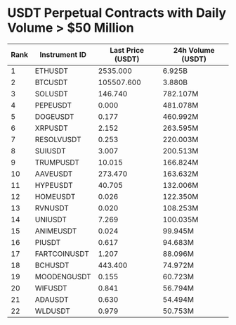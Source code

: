 # USDT Perpetual Contracts with Daily Volume > $50 Million

| Rank | Instrument ID | Last Price (USDT) | 24h Volume (USDT) |
|------|---------------|-------------------|-------------------|
| 1 | ETHUSDT | 2535.000 | 6.925B |
| 2 | BTCUSDT | 105507.600 | 3.880B |
| 3 | SOLUSDT | 146.740 | 782.107M |
| 4 | PEPEUSDT | 0.000 | 481.078M |
| 5 | DOGEUSDT | 0.177 | 460.992M |
| 6 | XRPUSDT | 2.152 | 263.595M |
| 7 | RESOLVUSDT | 0.253 | 220.003M |
| 8 | SUIUSDT | 3.007 | 200.513M |
| 9 | TRUMPUSDT | 10.015 | 166.824M |
| 10 | AAVEUSDT | 273.470 | 163.632M |
| 11 | HYPEUSDT | 40.705 | 132.006M |
| 12 | HOMEUSDT | 0.026 | 122.350M |
| 13 | RVNUSDT | 0.020 | 108.253M |
| 14 | UNIUSDT | 7.269 | 100.035M |
| 15 | ANIMEUSDT | 0.024 | 99.945M |
| 16 | PIUSDT | 0.617 | 94.683M |
| 17 | FARTCOINUSDT | 1.207 | 88.096M |
| 18 | BCHUSDT | 443.400 | 74.972M |
| 19 | MOODENGUSDT | 0.155 | 60.723M |
| 20 | WIFUSDT | 0.841 | 56.794M |
| 21 | ADAUSDT | 0.630 | 54.494M |
| 22 | WLDUSDT | 0.979 | 50.753M |
